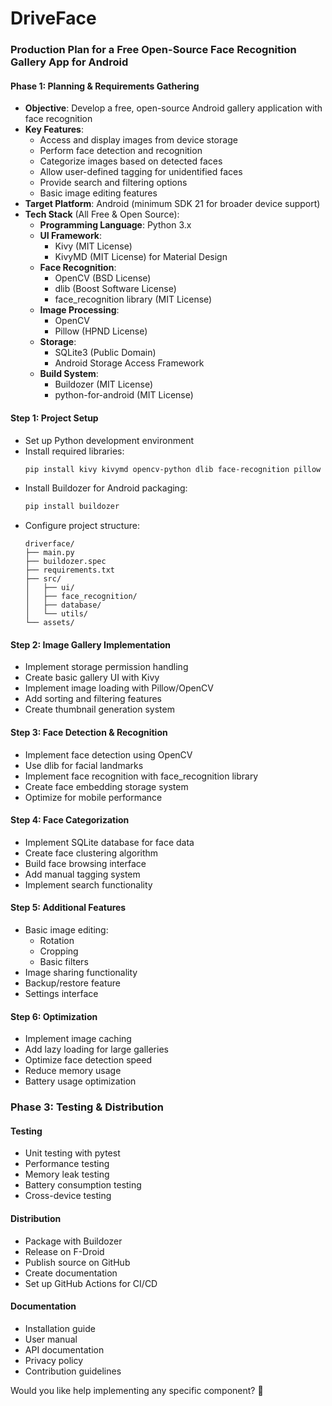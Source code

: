 # DriveFace
### **Production Plan for a Free Open-Source Face Recognition Gallery App for Android**

#### **Phase 1: Planning & Requirements Gathering**
- **Objective**: Develop a free, open-source Android gallery application with face recognition
- **Key Features**:
  - Access and display images from device storage
  - Perform face detection and recognition
  - Categorize images based on detected faces
  - Allow user-defined tagging for unidentified faces
  - Provide search and filtering options
  - Basic image editing features
- **Target Platform**: Android (minimum SDK 21 for broader device support)
- **Tech Stack** (All Free & Open Source):
  - **Programming Language**: Python 3.x
  - **UI Framework**: 
    - Kivy (MIT License)
    - KivyMD (MIT License) for Material Design
  - **Face Recognition**: 
    - OpenCV (BSD License)
    - dlib (Boost Software License)
    - face_recognition library (MIT License)
  - **Image Processing**: 
    - OpenCV
    - Pillow (HPND License)
  - **Storage**: 
    - SQLite3 (Public Domain)
    - Android Storage Access Framework
  - **Build System**: 
    - Buildozer (MIT License)
    - python-for-android (MIT License)

#### **Step 1: Project Setup**
- Set up Python development environment
- Install required libraries:
  ```bash
  pip install kivy kivymd opencv-python dlib face-recognition pillow
  ```
- Install Buildozer for Android packaging:
  ```bash
  pip install buildozer
  ```
- Configure project structure:
  ```
  driverface/
  ├── main.py
  ├── buildozer.spec
  ├── requirements.txt
  ├── src/
  │   ├── ui/
  │   ├── face_recognition/
  │   ├── database/
  │   └── utils/
  └── assets/
  ```

#### **Step 2: Image Gallery Implementation**
- Implement storage permission handling
- Create basic gallery UI with Kivy
- Implement image loading with Pillow/OpenCV
- Add sorting and filtering features
- Create thumbnail generation system

#### **Step 3: Face Detection & Recognition**
- Implement face detection using OpenCV
- Use dlib for facial landmarks
- Implement face recognition with face_recognition library
- Create face embedding storage system
- Optimize for mobile performance

#### **Step 4: Face Categorization**
- Implement SQLite database for face data
- Create face clustering algorithm
- Build face browsing interface
- Add manual tagging system
- Implement search functionality

#### **Step 5: Additional Features**
- Basic image editing:
  - Rotation
  - Cropping
  - Basic filters
- Image sharing functionality
- Backup/restore feature
- Settings interface

#### **Step 6: Optimization**
- Implement image caching
- Add lazy loading for large galleries
- Optimize face detection speed
- Reduce memory usage
- Battery usage optimization

### **Phase 3: Testing & Distribution**
#### **Testing**
- Unit testing with pytest
- Performance testing
- Memory leak testing
- Battery consumption testing
- Cross-device testing

#### **Distribution**
- Package with Buildozer
- Release on F-Droid
- Publish source on GitHub
- Create documentation
- Set up GitHub Actions for CI/CD

#### **Documentation**
- Installation guide
- User manual
- API documentation
- Privacy policy
- Contribution guidelines

Would you like help implementing any specific component? 🚀